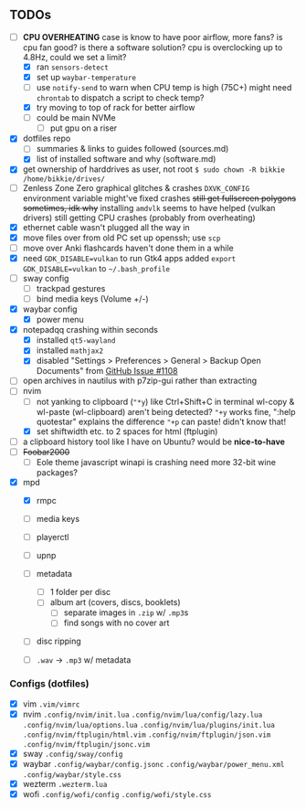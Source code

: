 ## TODOs
 - [ ] **CPU OVERHEATING**
       case is know to have poor airflow, more fans?
       is cpu fan good?
       is there a software solution?
	   cpu is overclocking up to 4.8Hz, could we set a limit?
   - [x] ran `sensors-detect`
   - [x] set up `waybar-temperature`
   - [ ] use `notify-send` to warn when CPU temp is high (75C+)
         might need `chrontab` to dispatch a script to check temp?
   - [x] try moving to top of rack for better airflow
   - [ ] could be main NVMe
     - [ ] put gpu on a riser
 - [x] dotfiles repo
   - [ ] summaries & links to guides followed (sources.md)
   - [x] list of installed software and why (software.md)
 - [x] get ownership of harddrives as user, not root
       `$ sudo chown -R bikkie /home/bikkie/drives/`
 - [ ] Zenless Zone Zero graphical glitches & crashes
       `DXVK_CONFIG` environment variable might've fixed crashes
       ~~still get fullscreen polygons sometimes, idk why~~
       installing `amdvlk` seems to have helped (vulkan drivers)
       still getting CPU crashes (probably from overheating)
 - [x] ethernet
       cable wasn't plugged all the way in
 - [x] move files over from old PC
       set up openssh; use `scp`
 - [ ] move over Anki flashcards
       haven't done them in a while
 - [x] need `GDK_DISABLE=vulkan` to run Gtk4 apps
       added `export GDK_DISABLE=vulkan` to `~/.bash_profile`
 - [ ] sway config
   - [ ] trackpad gestures
   - [ ] bind media keys (Volume +/-)
 - [x] waybar config
   - [x] power menu
 - [x] notepadqq crashing within seconds
   - [x] installed `qt5-wayland`
   - [x] installed `mathjax2`
   - [x] disabled "Settings > Preferences > General > Backup Open Documents"
         from [GitHub Issue #1108](https://github.com/notepadqq/notepadqq/issues/1108)
 - [ ] open archives in nautilus with p7zip-gui rather than extracting
 - [ ] nvim
   - [ ] not yanking to clipboard (`"*y`) like Ctrl+Shift+C in terminal
     wl-copy & wl-paste (wl-clipboard) aren't being detected?
     `"+y` works fine, ":help quotestar" explains the difference
     `"+p` can paste! didn't know that!
   - [x] set shiftwidth etc. to 2 spaces for html (ftplugin)
 - [ ] a clipboard history tool like I have on Ubuntu? would be **nice-to-have**
 - [ ] ~~Foobar2000~~
   - [ ] Eole theme javascript winapi is crashing
         need more 32-bit wine packages?
 - [x] mpd
   - [x] rmpc
   - [ ] media keys
   - [ ] playerctl
   - [ ] upnp
   - [ ] metadata
     - [ ] 1 folder per disc
     - [ ] album art (covers, discs, booklets)
       - [ ] separate images in `.zip` w/ `.mp3`s
       - [ ] find songs with no cover art
   - [ ] disc ripping
   - [ ] `.wav` -> `.mp3` w/ metadata


### Configs (dotfiles)
 - [x] vim
       `.vim/vimrc`
 - [x] nvim
       `.config/nvim/init.lua`
       `.config/nvim/lua/config/lazy.lua`
       `.config/nvim/lua/options.lua`
       `.config/nvim/lua/plugins/init.lua`
       `.config/nvim/ftplugin/html.vim`
       `.config/nvim/ftplugin/json.vim`
       `.config/nvim/ftplugin/jsonc.vim`
 - [x] sway
       `.config/sway/config`
 - [x] waybar
       `.config/waybar/config.jsonc`
       `.config/waybar/power_menu.xml`
       `.config/waybar/style.css`
 - [x] wezterm
       `.wezterm.lua`
 - [x] wofi
       `.config/wofi/config`
       `.config/wofi/style.css`
